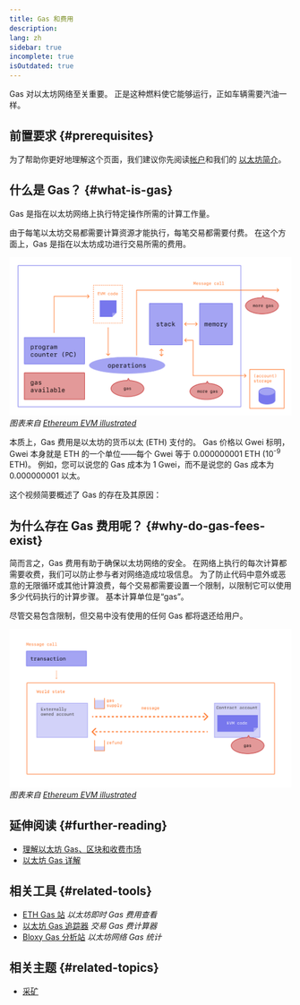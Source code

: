 ```yaml
---
title: Gas 和费用
description:
lang: zh
sidebar: true
incomplete: true
isOutdated: true
---
```


Gas 对以太坊网络至关重要。 正是这种燃料使它能够运行，正如车辆需要汽油一样。

## 前置要求 {#prerequisites}

为了帮助你更好地理解这个页面，我们建议你先阅读[帐户](/developers/docs/accounts/)和我们的 [以太坊简介](/developers/docs/intro-to-ethereum/)。

## 什么是 Gas？ {#what-is-gas}

Gas 是指在以太坊网络上执行特定操作所需的计算工作量。

由于每笔以太坊交易都需要计算资源才能执行，每笔交易都需要付费。 在这个方面上，Gas 是指在以太坊成功进行交易所需的费用。

![显示 EVM 操作所需 Gas 的图表](../../../../../developers/docs/gas/gas.png) _图表来自 [Ethereum EVM illustrated](https://takenobu-hs.github.io/downloads/ethereum_evm_illustrated.pdf)_

本质上，Gas 费用是以太坊的货币以太 (ETH) 支付的。 Gas 价格以 Gwei 标明，Gwei 本身就是 ETH 的一个单位――每个 Gwei 等于 0.000000001 ETH (10<sup>-9</sup> ETH)。 例如，您可以说您的 Gas 成本为 1 Gwei，而不是说您的 Gas 成本为 0.000000001 以太。

这个视频简要概述了 Gas 的存在及其原因：

<YouTube id="AJvzNICwcwc" />

## 为什么存在 Gas 费用呢？ {#why-do-gas-fees-exist}

简而言之，Gas 费用有助于确保以太坊网络的安全。 在网络上执行的每次计算都需要收费，我们可以防止参与者对网络造成垃圾信息。 为了防止代码中意外或恶意的无限循环或其他计算浪费，每个交易都需要设置一个限制，以限制它可以使用多少代码执行的计算步骤。 基本计算单位是“gas”。

尽管交易包含限制，但交易中没有使用的任何 Gas 都将退还给用户。

![未使用的 Gas 退款情况图](../../../../../developers/docs/transactions/gas-tx.png) _图表来自 [Ethereum EVM illustrated](https://takenobu-hs.github.io/downloads/ethereum_evm_illustrated.pdf)_

## 延伸阅读 {#further-reading}

- [理解以太坊 Gas、区块和收费市场](https://medium.com/@eric.conner/understanding-ethereum-gas-blocks-and-the-fee-market-d5e268bf0a0e)
- [以太坊 Gas 详解](https://defiprime.com/gas)

## 相关工具 {#related-tools}

- [ETH Gas 站](https://ethgasstation.info/) _以太坊即时 Gas 费用查看_
- [以太坊 Gas 追踪器](https://etherscan.io/gastracker) _交易 Gas 费计算器_
- [Bloxy Gas 分析站](https://stat.bloxy.info/superset/dashboard/gas/?standalone=true) _以太坊网络 Gas 统计_

## 相关主题 {#related-topics}

- [采矿](/developers/docs/consensus-mechanisms/pow/mining/)
